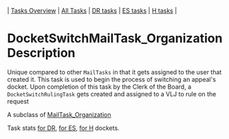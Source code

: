 | [Tasks Overview](tasks-overview.md) | [All Tasks](../alltasks.md) | [DR tasks](../docs-DR/tasklist.md) | [ES tasks](../docs-ES/tasklist.md) | [H tasks](../docs-H/tasklist.md) |

# DocketSwitchMailTask_Organization Description
Unique compared to other `MailTasks` in that it gets assigned to the user that created it. This task is used to begin the process of switching an appeal's docket. Upon completion of this task by the Clerk of the Board, a `DocketSwitchRulingTask` gets created and assigned to a VLJ to rule on the request

A subclass of [MailTask_Organization](MailTask_Organization.md)

Task stats [for DR](../docs-DR/AppealWithdrawalMailTask_Organization.md), [for ES](../docs-ES/AppealWithdrawalMailTask_Organization.md), [for H](../docs-H/AppealWithdrawalMailTask_Organization.md) dockets.
